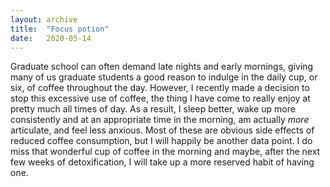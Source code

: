 ```yaml
---
layout: archive
title:  "Focus potion"
date:   2020-05-14
---
```


Graduate school can often demand late nights and early mornings, giving many of us graduate students a good reason to indulge in the daily cup, or six, of coffee throughout the day. However, I recently made a decision to stop this excessive use of coffee, the thing I have come to really enjoy at pretty much all times of day. As a result, I sleep better, wake up more consistently and at an appropriate time in the morning, am actually *more* articulate, and feel less anxious. Most of these are obvious side effects of reduced coffee consumption, but I will happily be another data point. I do miss that wonderful cup of coffee in the morning and maybe, after the next few weeks of detoxification, I will take up a more reserved habit of having one. 
